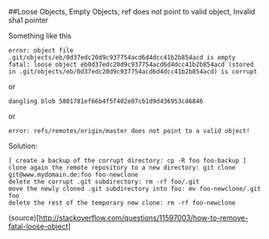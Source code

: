 ##Loose Objects, Empty Objects, ref does not point to valid object, Invalid sha1 pointer

Something like this
```
error: object file .git/objects/eb/0d37edc20d9c937754acd6d4dcc41b2b854acd is empty
fatal: loose object eb0d37edc20d9c937754acd6d4dcc41b2b854acd (stored in .git/objects/eb/0d37edc20d9c937754acd6d4dcc41b2b854acd) is corrupt
```
or
```
dangling blob 5801781ef66b4f5f402e07cb1d9d436953c46846
```
or
```
error: refs/remotes/origin/master does not point to a valid object!
```

Solution:
```
[ create a backup of the corrupt directory: cp -R foo foo-backup ]
clone again the remote repository to a new directory: git clone git@www.mydomain.de:foo foo-newclone
delete the corrupt .git subdirectory: rm -rf foo/.git
move the newly cloned .git subdirectory into foo: mv foo-newclone/.git foo
delete the rest of the temporary new clone: rm -rf foo-newclone
```

(source)[http://stackoverflow.com/questions/11597003/how-to-remove-fatal-loose-object]
